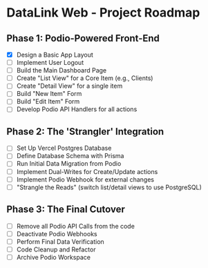 # DataLink Web - Project Roadmap

## Phase 1: Podio-Powered Front-End
- [X] Design a Basic App Layout
- [ ] Implement User Logout
- [ ] Build the Main Dashboard Page
- [ ] Create "List View" for a Core Item (e.g., Clients)
- [ ] Create "Detail View" for a single item
- [ ] Build "New Item" Form
- [ ] Build "Edit Item" Form
- [ ] Develop Podio API Handlers for all actions

## Phase 2: The 'Strangler' Integration
- [ ] Set Up Vercel Postgres Database
- [ ] Define Database Schema with Prisma
- [ ] Run Initial Data Migration from Podio
- [ ] Implement Dual-Writes for Create/Update actions
- [ ] Implement Podio Webhook for external changes
- [ ] "Strangle the Reads" (switch list/detail views to use PostgreSQL)

## Phase 3: The Final Cutover
- [ ] Remove all Podio API Calls from the code
- [ ] Deactivate Podio Webhooks
- [ ] Perform Final Data Verification
- [ ] Code Cleanup and Refactor
- [ ] Archive Podio Workspace